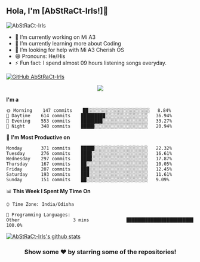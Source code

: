 ## Hola, I'm [AbStRaCt-IrIs!]👋

<p align="left"> <img src="https://komarev.com/ghpvc/?username=AbStRaCt-IrIs&label=Views&color=blue&style=plastic" alt="AbStRaCt-IrIs" /> </p>



- 🔭 I’m currently working on Mi A3
- 🌱 I’m currently learning more about Coding
- 🤔 I’m looking for help with Mi A3 Cherish OS
- 😄 Pronouns: He/His
- ⚡ Fun fact: I spend almost 09 hours listening songs everyday.

[![GitHub AbStRaCt-IrIs](https://img.shields.io/github/followers/AbStRaCt-IrIs?label=follow&style=social)](https://github.com/AbStRaCt-IrIs)

<p align="center">
  <img alig src="https://github-profile-trophy.vercel.app/?username=AbStRaCt-IrIs&column=6&rank=SSS,SS,S,AAA,AA,A,B,C" />
</p>

<!--START_SECTION:waka-->

**I'm a** 

```text
🌞 Morning    147 commits    ██░░░░░░░░░░░░░░░░░░░░░░░   8.84% 
🌆 Daytime    614 commits    █████████░░░░░░░░░░░░░░░░   36.94% 
🌃 Evening    553 commits    ████████░░░░░░░░░░░░░░░░░   33.27% 
🌙 Night      348 commits    █████░░░░░░░░░░░░░░░░░░░░   20.94%

```
📅 **I'm Most Productive on** 

```text
Monday       371 commits    █████░░░░░░░░░░░░░░░░░░░░   22.32% 
Tuesday      276 commits    ████░░░░░░░░░░░░░░░░░░░░░   16.61% 
Wednesday    297 commits    ████░░░░░░░░░░░░░░░░░░░░░   17.87% 
Thursday     167 commits    ██░░░░░░░░░░░░░░░░░░░░░░░   10.05% 
Friday       207 commits    ███░░░░░░░░░░░░░░░░░░░░░░   12.45% 
Saturday     193 commits    ███░░░░░░░░░░░░░░░░░░░░░░   11.61% 
Sunday       151 commits    ██░░░░░░░░░░░░░░░░░░░░░░░   9.09%

```


📊 **This Week I Spent My Time On** 

```text
⌚︎ Time Zone: India/Odisha

💬 Programming Languages: 
Other                    3 mins              █████████████████████████   100.0%

```


<!--END_SECTION:waka-->

<a href="https://github.com/AbStRaCt-IrIs">
 <img align="center" src="https://github-readme-stats.vercel.app/api?username=AbStRaCt-IrIs&show_icons=true&theme=chartreuse-dark&line_height=27" alt="AbStRaCt-IrIs's github stats"/>
</a>

<div align="center">

### Show some ❤️ by starring some of the repositories!

</div>
